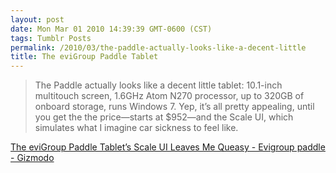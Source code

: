 ```yaml
---
layout: post
date: Mon Mar 01 2010 14:39:39 GMT-0600 (CST)
tags: Tumblr Posts
permalink: /2010/03/the-paddle-actually-looks-like-a-decent-little
title: The eviGroup Paddle Tablet
---
```


> The Paddle actually looks like a decent little tablet: 10.1-inch multitouch screen, 1.6GHz Atom N270 processor, up to 320GB of onboard storage, runs Windows 7\. Yep, it’s all pretty appealing, until you get the the price—starts at $952—and the Scale UI, which simulates what I imagine car sickness to feel like.

[The eviGroup Paddle Tablet’s Scale UI Leaves Me Queasy - Evigroup paddle - Gizmodo](http://gizmodo.com/5482660/the-evigroup-paddle-tablets-scale-ui-leaves-me-queasy?utm_source=feedburner&utm_medium=feed&utm_campaign=Feed%3A+gizmodo%2Ffull+%28Gizmodo%29&utm_content=Google+Reader)
